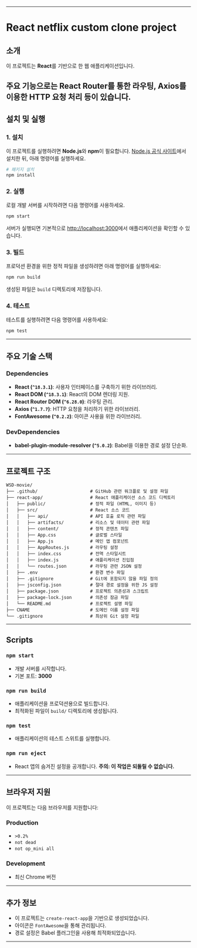 
---

# React netflix custom clone project

## 소개
이 프로젝트는 **React**를 기반으로 한 웹 애플리케이션입니다.

주요 기능으로는 **React Router**를 통한 라우팅,
**Axios**를 이용한 HTTP 요청 처리 등이 있습니다. 
---

## 설치 및 실행

### 1. 설치
이 프로젝트를 실행하려면 **Node.js**와 **npm**이 필요합니다. [Node.js 공식 사이트](https://nodejs.org/)에서 설치한 뒤, 아래 명령어를 실행하세요.

```bash
# 패키지 설치
npm install
```

### 2. 실행
로컬 개발 서버를 시작하려면 다음 명령어를 사용하세요.

```bash
npm start
```

서버가 실행되면 기본적으로 [http://localhost:3000](http://localhost:3000)에서 애플리케이션을 확인할 수 있습니다.

### 3. 빌드
프로덕션 환경을 위한 정적 파일을 생성하려면 아래 명령어를 실행하세요:

```bash
npm run build
```

생성된 파일은 `build` 디렉토리에 저장됩니다.

### 4. 테스트
테스트를 실행하려면 다음 명령어를 사용하세요:

```bash
npm test
```

---

## 주요 기술 스택

### Dependencies
- **React (`^18.3.1`)**: 사용자 인터페이스를 구축하기 위한 라이브러리.
- **React DOM (`^18.3.1`)**: React의 DOM 렌더링 지원.
- **React Router DOM (`^6.28.0`)**: 라우팅 관리.
- **Axios (`^1.7.7`)**: HTTP 요청을 처리하기 위한 라이브러리.
- **FontAwesome (`^0.2.2`)**: 아이콘 사용을 위한 라이브러리.

### DevDependencies
- **babel-plugin-module-resolver (`^5.0.2`)**: Babel을 이용한 경로 설정 단순화.

---

## 프로젝트 구조
```plaintext
WSD-movie/
├── .github/                    # GitHub 관련 워크플로 및 설정 파일
├── react-app/                  # React 애플리케이션 소스 코드 디렉토리
│   ├── public/                 # 정적 파일 (HTML, 이미지 등)
│   ├── src/                    # React 소스 코드
│   │   ├── api/                # API 호출 로직 관련 파일
│   │   ├── artifacts/          # 리소스 및 데이터 관련 파일
│   │   ├── content/            # 정적 콘텐츠 파일
│   │   ├── App.css             # 글로벌 스타일
│   │   ├── App.js              # 메인 앱 컴포넌트
│   │   ├── AppRoutes.js        # 라우팅 설정
│   │   ├── index.css           # 전역 스타일시트
│   │   ├── index.js            # 애플리케이션 진입점
│   │   └── routes.json         # 라우팅 관련 JSON 설정
│   ├── .env                    # 환경 변수 파일
│   ├── .gitignore              # Git에 포함되지 않을 파일 정의
│   ├── jsconfig.json           # 절대 경로 설정을 위한 JS 설정
│   ├── package.json            # 프로젝트 의존성과 스크립트
│   ├── package-lock.json       # 의존성 잠금 파일
│   └── README.md               # 프로젝트 설명 파일
├── CNAME                       # 도메인 이름 설정 파일
└── .gitignore                  # 최상위 Git 설정 파일
```

---

## Scripts

### `npm start`
- 개발 서버를 시작합니다.
- 기본 포트: **3000**

### `npm run build`
- 애플리케이션을 프로덕션용으로 빌드합니다.
- 최적화된 파일이 `build/` 디렉토리에 생성됩니다.

### `npm test`
- 애플리케이션의 테스트 스위트를 실행합니다.

### `npm run eject`
- React 앱의 숨겨진 설정을 공개합니다. **주의: 이 작업은 되돌릴 수 없습니다.**

---

## 브라우저 지원
이 프로젝트는 다음 브라우저를 지원합니다:

### Production
- `>0.2%`
- `not dead`
- `not op_mini all`

### Development
- 최신 Chrome 버전

---

## 추가 정보
- 이 프로젝트는 `create-react-app`을 기반으로 생성되었습니다.
- 아이콘은 `FontAwesome`을 통해 관리됩니다.
- 경로 설정은 Babel 플러그인을 사용해 최적화되었습니다.

--- 

